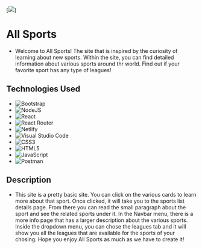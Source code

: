 [<img src='https://fcasdathletics.org/wp-content/uploads/2012/12/sports-banner.jpg' />]
# **All Sports**
- Welcome to All Sports! The site that is inspired by the curiosity of learning about new sports. Within the site, you can find detailed information about various sports around thr world. Find out if your favorite sport has any type of leagues!

## Technologies Used

- ![Bootstrap](https://img.shields.io/badge/bootstrap-%23563D7C.svg?style=for-the-badge&logo=bootstrap&logoColor=white)
- ![NodeJS](https://img.shields.io/badge/node.js-6DA55F?style=for-the-badge&logo=node.js&logoColor=white)
- ![React](https://img.shields.io/badge/react-%2320232a.svg?style=for-the-badge&logo=react&logoColor=%2361DAFB)
- ![React Router](https://img.shields.io/badge/React_Router-CA4245?style=for-the-badge&logo=react-router&logoColor=white)
- ![Netlify](https://img.shields.io/badge/netlify-%23000000.svg?style=for-the-badge&logo=netlify&logoColor=#00C7B7)
- ![Visual Studio Code](https://img.shields.io/badge/Visual%20Studio%20Code-0078d7.svg?style=for-the-badge&logo=visual-studio-code&logoColor=white)
- ![CSS3](https://img.shields.io/badge/css3-%231572B6.svg?style=for-the-badge&logo=css3&logoColor=white)
- ![HTML5](https://img.shields.io/badge/html5-%23E34F26.svg?style=for-the-badge&logo=html5&logoColor=white)
- ![JavaScript](https://img.shields.io/badge/javascript-%23323330.svg?style=for-the-badge&logo=javascript&logoColor=%23F7DF1E)
- ![Postman](https://img.shields.io/badge/Postman-FF6C37?style=for-the-badge&logo=postman&logoColor=white)

## Description

- This site is a pretty basic site. You can click on the various cards to learn more about that sport. Once clicked, it will take you to the sports list details page. From there you can read the small paragraph about the sport and see the related sports under it. In the Navbar menu, there is a more info page that has a larger description about the various sports. Inside the dropdown menu, you can chose the leagues tab and it will show you all the leagues that are available for the sports of your chosing. Hope you enjoy All Sports as much as we have to create it!

